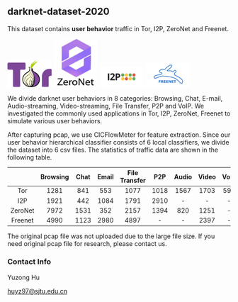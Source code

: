 ## darknet-dataset-2020
This dataset contains **user behavior** traffic in Tor, I2P, ZeroNet and Freenet.

<img src="pic\fig1.png" alt="image" width="100" />         <img src="pic\fig3.png" alt="image" width="100" /> <img src="pic\fig2.png" alt="image" width="100" /> <img src="pic\fig4.png" alt="image" width="100" /> 

We divide darknet user behaviors in 8 categories: Browsing, Chat, E-mail, Audio-streaming, Video-streaming, File Transfer, P2P and VoIP.  We investigated the commonly used applications in Tor, I2P, ZeroNet, Freenet to simulate various user behaviors.

After capturing pcap,  we use CICFlowMeter for feature extraction. Since our user behavior hierarchical classifier consists of 6 local classifiers, we divide the dataset into 6 csv files. The statistics of traffic data are shown in the following table.

|         | Browsing | Chat | Email | File Transfer | P2P  | Audio | Video | VoIP | Total |
| :-----: | :------: | :--: | :---: | :-----------: | :--: | :---: | :---: | :--: | :---: |
|   Tor   |   1281   | 841  |  553  |     1077      | 1018 | 1567  | 1703  | 592  | 8632  |
|   I2P   |   1921   | 442  | 1084  |     1791      | 2910 |   -   |   -   |  -   | 8148  |
| ZeroNet |   7972   | 1531 |  352  |     2157      | 1394 |  820  | 1251  |  -   | 15477 |
| Freenet |   4990   | 1123 | 2980  |     4897      |  -   |   -   | 2397  |  -   | 16387 |

The original pcap file was not uploaded due to the large file size.  If you need original pcap file for research, please contact us.

### Contact Info

Yuzong Hu

huyz97@sjtu.edu.cn